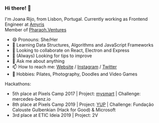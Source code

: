 ### Hi there! 👋

I'm Joana Rijo, from Lisbon, Portugal. Currently working as Frontend Engineer at [Amyris](https://amyris.com/)  
Member of [Pharaoh.Ventures](https://pharaoh.ventures/)

- 😄 Pronouns: She/Her
- 🌱 Learning Data Structures, Algorithms and JavaScript Frameworks
- 👯 Looking to collaborate on React, Electron and Express
- 🤔 (Always) Looking for tips to improve
- 💬 Ask me about anything
- 📫 How to reach me: [Website](https://joanarijo.dev) / [Instagram](https://www.instagram.com/joana_rijo/) / [Twitter](https://twitter.com/joanarijo)
- 🚀 Hobbies: Pilates, Photography, Doodles and Video Games

Hackathons:
- 5th place at Pixels Camp 2017 | Project: [mysmart](https://github.com/mjamado/MOCKPIXEL008) | Challenge: mercedes-benz.io
- 8th place at Pixels Camp 2019 | Project: [YUP](https://taikai.network/en/pixelscamp/challenges/pixels-camp/projects/cjtin5qji1zy40b84fklxhtiz/idea) | Challenge: Fundação Calouste Gulbenkian (Hack for Good) & Microsoft
- 3rd place at ETIC Ideia 2019 | Project: 2V 
